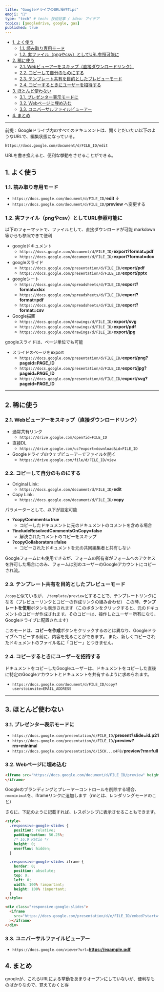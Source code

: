 ```yaml
---
title: "GoogleドライブのURL操作Tips"
emoji: "🕌"
type: "tech" # tech: 技術記事 / idea: アイデア
topics: [googledrive, google, gas]
published: true
---
```


- [1. よく使う](#1-よく使う)
  - [1.1. 読み取り専用モード](#11-読み取り専用モード)
  - [1.2. 実ファイル（pngやcsv）としてURL参照可能に](#12-実ファイルpngやcsvとしてurl参照可能に)
- [2. 稀に使う](#2-稀に使う)
  - [2.1. Webビューアーをスキップ（直接ダウンロードリンク）](#21-webビューアーをスキップ直接ダウンロードリンク)
  - [2.2. コピーして自分のものにする](#22-コピーして自分のものにする)
  - [2.3. テンプレート共有を目的としたプレビューモード](#23-テンプレート共有を目的としたプレビューモード)
  - [2.4. コピーするときにユーザーを招待する](#24-コピーするときにユーザーを招待する)
- [3. ほとんど使わない](#3-ほとんど使わない)
  - [3.1. プレゼンター表示モードに](#31-プレゼンター表示モードに)
  - [3.2. Webページに埋め込む](#32-webページに埋め込む)
  - [3.3. ユニバーサルファイルビューアー](#33-ユニバーサルファイルビューアー)
- [4. まとめ](#4-まとめ)

---

前提：Googleドライブ内のすべてのドキュメントは、開くとだいたい以下のようなURLで、編集状態になっている。

`https://docs.google.com/document/d/FILE_ID/edit`

URLを書き換えると、便利な挙動をさせることができる。

## 1. よく使う

### 1.1. 読み取り専用モード

- `https://docs.google.com/document/d/FILE_ID/`**edit**
  ↓
- `https://docs.google.com/document/d/FILE_ID/`**preview**
  へ変更する

### 1.2. 実ファイル（pngやcsv）としてURL参照可能に

以下のフォーマットで、ファイルとして、直接ダウンロードが可能
markdown等からも参照できて便利

- googleドキュメント
  - `https://docs.google.com/document/d/FILE_ID/`**export?format=pdf**
  - `https://docs.google.com/document/d/FILE_ID/`**export?format=doc**
- googleスライド
  - `https://docs.google.com/presentation/d/FILE_ID/`**export/pdf**
  - `https://docs.google.com/presentation/d/FILE_ID/`**export/pptx**
- googleシート
  - `https://docs.google.com/spreadsheets/d/FILE_ID/`**export?format=xlsx**
  - `https://docs.google.com/spreadsheets/d/FILE_ID/`**export?format=pdf**
  - `https://docs.google.com/spreadsheets/d/FILE_ID/`**export?format=csv**
- Google描画
  - `https://docs.google.com/drawings/d/FILE_ID/`**export/svg**
  - `https://docs.google.com/drawings/d/FILE_ID/`**export/pdf**
  - `https://docs.google.com/drawings/d/FILE_ID/`**export/jpg**

googleスライドは、ページ単位でも可能

- スライドのページをexport
  - `https://docs.google.com/presentation/d/FILE_ID/`**export/png?pageid=PAGE_ID**
  - `https://docs.google.com/presentation/d/FILE_ID/`**export/jpg?pageid=PAGE_ID**
  - `https://docs.google.com/presentation/d/FILE_ID/`**export/svg?pageid=PAGE_ID**

---

## 2. 稀に使う

### 2.1. Webビューアーをスキップ（直接ダウンロードリンク）

- 通常共有リンク
  - `https://drive.google.com/open?id=FILE_ID`
- 直接DL
  - `https://drive.google.com/uc?export=download&id=FILE_ID`
- Googleドライブのウェブビューアーでファイルを開く
  - `https://drive.google.com/file/d/FILE_ID/view`

### 2.2. コピーして自分のものにする

- Original Link:
  - `https://docs.google.com/document/d/FILE_ID/`**edit**
- Copy Link:
  - `https://docs.google.com/document/d/FILE_ID/`**copy**

パラメーターとして、以下が設定可能

- **?copyComments=true**
  - コピーしたドキュメントに元のドキュメントのコメントを含める場合
- **?includeResolvedCommentsOnCopy=false**
  - 解決されたコメントのコピーをスキップ
- **?copyCollaborators=false**
  - コピーされたドキュメントを元の共同編集者と共有しない

Googleフォームにも使用できるが、フォームの所有者がフォームへのアクセスを許可した場合にのみ、フォームは別のユーザーのGoogleアカウントにコピーされ流。

### 2.3. テンプレート共有を目的としたプレビューモード

`/copy`と似ているが、 `/template/preview`とすることで、テンプレートリンクになる（プレビューリンクとコピーの作成リンクの組み合わせ）
この時、**テンプレートを使用**ボタンも表示されます（このボタンをクリックすると、元のドキュメントのコピーが作成されます。そのコピーは、操作したユーザー所有になり、Googleドライブに配置されます）

このモードは、**コピーを作成**ボタンをクリックするのとは異なり、Googleドライブへコピーする前に、内容を見ることができます。
また、新しくコピーされたドキュメントのファイル名に「コピー」とつきません。

### 2.4. コピーするときにユーザーを招待する

ドキュメントをコピーしたGoogleユーザーは、ドキュメントをコピーした直後に特定のGoogleアカウントとドキュメントを共有するように求められます。

- `https://docs.google.com/document/d/FILE_ID/copy?userstoinvite=EMAIL_ADDRESS`

---

## 3. ほとんど使わない

### 3.1. プレゼンター表示モードに

- `https://docs.google.com/presentation/d/FILE_ID/`**present?slide=id.p21**
- `https://docs.google.com/presentation/d/FILE_ID/`**preview?rm=minimal**
- `https://docs.google.com/presentation/d/15CK...x4F8/`**preview?rm=full**

### 3.2. Webページに埋め込む

```html
<iframe src="https://docs.google.com/document/d/FILE_ID/preview" height="600px" width=“800px" allowfullscreen >
</iframe>
```

Googleのブランディングとプレーヤーコントロールを削除する場合、`rm=minimal`を、iframeリンクに追加します（rmとは、レンダリングモードのこと）

さらに、下記のように記載すれば、レスポンシブに表示させることもできます。

```html
<style>
  .responsive-google-slides {
    position: relative;
    padding-bottom: 56.25%;
    /* 16:9 Ratio */
    height: 0;
    overflow: hidden;
  }

  .responsive-google-slides iframe {
    border: 0;
    position: absolute;
    top: 0;
    left: 0;
    width: 100% !important;
    height: 100% !important;
  }
</style>

<div class="responsive-google-slides">
  <iframe
    src="https://docs.google.com/presentation/d/e/FILE_ID/embed?start=false&loop=false&delayms=3000&rm=minimal"
  ></iframe>
</div>
```

### 3.3. ユニバーサルファイルビューアー

- `https://docs.google.com/viewer?url=`**https://example.pdf**

## 4. まとめ

googleが、これらURLによる挙動をあまりオープンにしていないが、便利なものばかりなので、覚えておくと得
